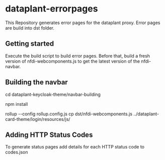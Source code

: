 # dataplant-errorpages

This Repository generates error pages for the dataplant proxy. Error pages are build into dst folder.


## Getting started

Execute the build script to build error pages. Before that, build a fresh version of nfdi-webcomponents.js to get the latest version of the nfdi-navbar.

## Building the navbar

cd dataplant-keycloak-theme/navbar-building

npm install

rollup --config rollup.config.js
cp dst/nfdi-webcomponents.js ../dataplant-card-theme/login/resources/js/

## Adding HTTP Status Codes

To generate status pages add details for each HTTP status code to codes.json
